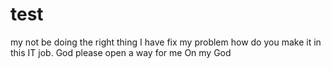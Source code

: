 # test

my not be doing the right thing
I have fix my problem
how do you make it in this IT job.
God please open a way for me
On my God
